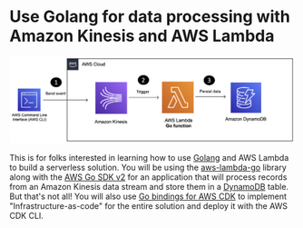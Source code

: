 # Use Golang for data processing with Amazon Kinesis and AWS Lambda

![](images/diagram.png)

This is for folks interested in learning how to use [Golang](https://go.dev/) and AWS Lambda to build a serverless solution. You will be using the [aws-lambda-go](https://github.com/aws/aws-lambda-go) library along with the [AWS Go SDK v2](https://github.com/aws/aws-sdk-go-v2) for an application that will process records from an Amazon Kinesis data stream and store them in a [DynamoDB](https://docs.aws.amazon.com/dynamodb/index.html) table. But that's not all! You will also use [Go bindings for AWS CDK](https://docs.aws.amazon.com/cdk/v2/guide/work-with-cdk-go.html) to implement "Infrastructure-as-code" for the entire solution and deploy it with the AWS CDK CLI.